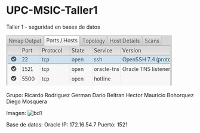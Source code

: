 # UPC-MSIC-Taller1
Taller 1 - seguridad en bases de datos

![Captura](/EvidenciaHMBP1.png)

Grupo: Ricardo Rodriguez
       German Dario Beltran
       Hector Mauricio Bohorquez
       Diego Mosquera
   
   Imagen:
![bd1](https://user-images.githubusercontent.com/48939055/56852643-584fcb00-68e3-11e9-9cf3-5e0e486b5670.jpg)

Base de datos: Oracle
IP: 172.16.54.7
Puerto: 1521
